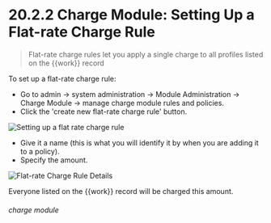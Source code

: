# 20.2.2 Charge Module: Setting Up a Flat-rate Charge Rule

> Flat-rate charge rules let you apply a single charge to all profiles listed on the {{work}} record





To set up a flat-rate charge rule:
- Go to admin -> system administration -> Module Administration -> Charge Module -> manage charge module rules and policies. 
- Click the 'create new flat-rate charge rule' button. 

![Setting up a flat rate charge rule](20.2.2a.png)

 - Give it a name (this is what you will identify it by when you are adding it to a policy).
 - Specify the amount. 

![Flat-rate Charge Rule Details](20.2.2b.png)

Everyone listed on the {{work}} record will be charged this amount. 


###### charge module

